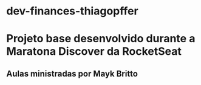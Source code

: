 # dev-finances-thiagopffer
<h1>Projeto base desenvolvido durante a Maratona Discover da RocketSeat</h1>
<h2>Aulas ministradas por Mayk Britto</h2>
